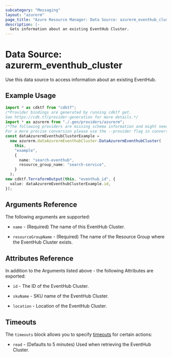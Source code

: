 ```yaml
---
subcategory: "Messaging"
layout: "azurerm"
page_title: "Azure Resource Manager: Data Source: azurerm_eventhub_cluster"
description: |-
  Gets information about an existing EventHub Cluster.
---
```


# Data Source: azurerm\_eventhub\_cluster

Use this data source to access information about an existing EventHub.

## Example Usage

```typescript
import * as cdktf from "cdktf";
/*Provider bindings are generated by running cdktf get.
See https://cdk.tf/provider-generation for more details.*/
import * as azurerm from "./.gen/providers/azurerm";
/*The following providers are missing schema information and might need manual adjustments to synthesize correctly: azurerm.
For a more precise conversion please use the --provider flag in convert.*/
const dataAzurermEventhubClusterExample =
  new azurerm.dataAzurermEventhubCluster.DataAzurermEventhubCluster(
    this,
    "example",
    {
      name: "search-eventhub",
      resource_group_name: "search-service",
    }
  );
new cdktf.TerraformOutput(this, "eventhub_id", {
  value: dataAzurermEventhubClusterExample.id,
});

```

## Arguments Reference

The following arguments are supported:

*   `name` - (Required) The name of this EventHub Cluster.

*   `resourceGroupName` - (Required) The name of the Resource Group where the EventHub Cluster exists.

## Attributes Reference

In addition to the Arguments listed above - the following Attributes are exported:

*   `id` - The ID of the EventHub Cluster.

*   `skuName` - SKU name of the EventHub Cluster.

*   `location` - Location of the EventHub Cluster.

## Timeouts

The `timeouts` block allows you to specify [timeouts](https://www.terraform.io/language/resources/syntax#operation-timeouts) for certain actions:

* `read` - (Defaults to 5 minutes) Used when retrieving the EventHub Cluster.
